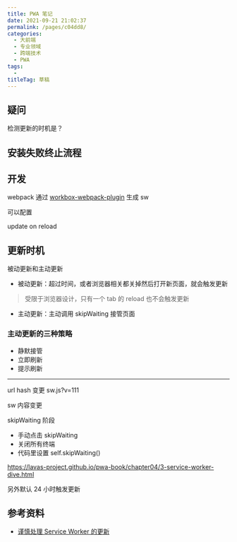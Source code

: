 ```yaml
---
title: PWA 笔记
date: 2021-09-21 21:02:37
permalink: /pages/c04dd8/
categories: 
  - 大前端
  - 专业领域
  - 跨端技术
  - PWA
tags: 
  - 
titleTag: 草稿
---
```



## 疑问

检测更新的时机是？

## 安装失败终止流程

## 开发
webpack 通过 [workbox-webpack-plugin](https://developers.google.com/web/tools/workbox/modules/workbox-webpack-plugin) 生成 sw

可以配置 


update on reload

## 更新时机


被动更新和主动更新

- 被动更新：超过时间，或者浏览器相关都关掉然后打开新页面，就会触发更新
> 受限于浏览器设计，只有一个 tab 的 reload 也不会触发更新
- 主动更新：主动调用 skipWaiting 接管页面

### 主动更新的三种策略
- 静默接管
- 立即刷新
- 提示刷新


-----

url hash 变更 sw.js?v=111

sw 内容变更

skipWaiting 阶段

- 手动点击 skipWaiting
- 关闭所有终端
- 代码里设置 self.skipWaiting()


https://lavas-project.github.io/pwa-book/chapter04/3-service-worker-dive.html


另外默认 24 小时触发更新

## 参考资料

- [谨慎处理 Service Worker 的更新](https://juejin.cn/post/6844903792522035208)